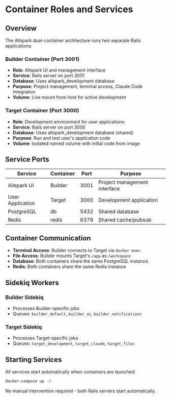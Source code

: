# Container Roles and Services

## Overview

The Allspark dual-container architecture runs two separate Rails applications:

### Builder Container (Port 3001)
- **Role**: Allspark UI and management interface
- **Service**: Rails server on port 3001
- **Database**: Uses allspark_development database
- **Purpose**: Project management, terminal access, Claude Code integration
- **Volume**: Live mount from host for active development

### Target Container (Port 3000)
- **Role**: Development environment for user applications
- **Service**: Rails server on port 3000
- **Database**: Uses allspark_development database (shared)
- **Purpose**: Run and test user's application code
- **Volume**: Isolated named volume with initial code from image

## Service Ports

| Service | Container | Port | Purpose |
|---------|-----------|------|---------|
| Allspark UI | Builder | 3001 | Project management interface |
| User Application | Target | 3000 | Development application |
| PostgreSQL | db | 5432 | Shared database |
| Redis | redis | 6379 | Shared cache/pubsub |

## Container Communication

- **Terminal Access**: Builder connects to Target via `docker exec`
- **File Access**: Builder mounts Target's `/app` as `/workspace`
- **Database**: Both containers share the same PostgreSQL instance
- **Redis**: Both containers share the same Redis instance

## Sidekiq Workers

### Builder Sidekiq
- Processes Builder-specific jobs
- Queues: `builder_default`, `builder_ai`, `builder_notifications`

### Target Sidekiq
- Processes Target-specific jobs
- Queues: `target_development`, `target_claude`, `target_files`

## Starting Services

All services start automatically when containers are launched:
```bash
docker-compose up -d
```

No manual intervention required - both Rails servers start automatically.